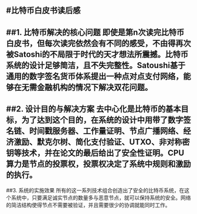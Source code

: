 #比特币白皮书读后感
---
##1. 比特币解决的核心问题
即使是第n次读完比特币白皮书，但每次读完依然会有不同的感受，不由得再次被Satoshi的不局限于时代的天才想法所震撼。比特币系统的设计足够简洁，且不失完整性。Satoushi基于通用的数字签名货币体系提出一种点对点支付网络，能够在无需金融机构的情况下解决**双花问题**。
---
##2. 设计目的与解决方案
**去中心化**是比特币的基本目标，为了达到这个目的，在系统的设计中用带了数字签名链、时间戳服务器、工作量证明、节点广播网络、经济激励、默克尔树、简化支付验证、UTXO、非对称密钥等技术，并在论文的最后给出了安全性证明。CPU算力是节点的投票权，投票权决定了系统中规则和激励的执行。
---
##3. 系统的实施效果
所有的这一系列技术组合创造出了安全的比特币系统，在这个系统中，只要满足诚实节点的数量多与恶意节点，就可以保持系统的安全。网络的简洁结构使得节点不需要被验证，并且需要很少的协调就能同时工作。

